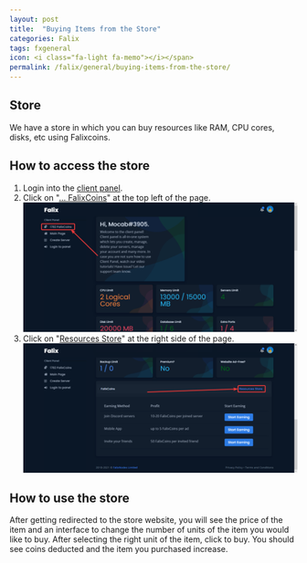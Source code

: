 ```yaml
---
layout: post
title:  "Buying Items from the Store"
categories: Falix
tags: fxgeneral
icon: <i class="fa-light fa-memo"></i></span>
permalink: /falix/general/buying-items-from-the-store/
---
```


## Store
We have a store in which you can buy resources like RAM, CPU cores, disks, etc using Falixcoins.

## How to access the store
1. Login into the [client panel](https://client.falixnodes.net).
2. Click on "[... FalixCoins](https://client.falixnodes.net/coins)" at the top left of the page.
![image](../../../assets/images/posts/falix/buying-items-from-the-store/1.png)
3. Click on "[Resources Store](https://client.falixnodes.net/store)" at the right side of the page.
![image](../../../assets/images/posts/falix/buying-items-from-the-store/2.png)

## How to use the store
After getting redirected to the store website, you will see the price of the item and an interface to change the number of units of the item you would like to buy. After selecting the right unit of the item, click to buy. You should see coins deducted and the item you purchased increase.